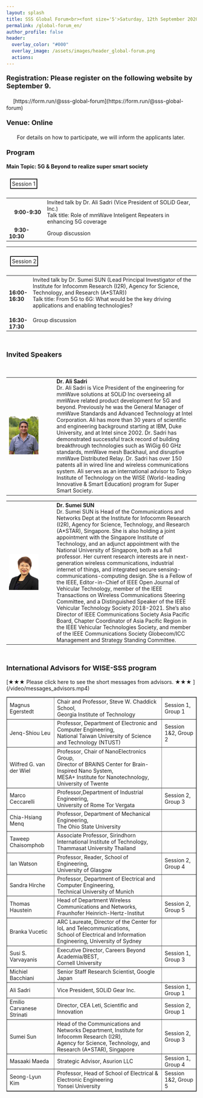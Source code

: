 ```yaml
---
layout: splash
title: SSS Global Forum<br><font size='5'>Saturday, 12th September 2020</font>
permalink: /global-forum_en/
author_profile: false
header:
  overlay_color: "#000"
  overlay_image: /assets/images/header_global-forum.png
  actions:
---
```


<h4><font size="4">Registration: Please register on the following website by September 9.</font></h4>
　 [https://form.run/@sss-global-forum](https://form.run/@sss-global-forum)

<h4><font size="4">Venue: Online</font></h4>
　　For details on how to participate, we will inform the applicants later.　　

<h4><font size="4">Program</font></h4>

<b>Main Topic: 5G & Beyond to realize super smart society</b>

<div style="display:inline-block; padding:3px; margin:10px; border:2px solid; word-break:break-all;">Session 1</div>

<table style="border:none;" width="100%">
<tr>
<td style="border:none;" width="20%">
　<B>9:00-9:30</B></td><td style="border:none;">Invited talk by Dr. Ali Sadri (Vice President of SOLiD Gear, Inc.)<br>
Talk title: Role of mmWave Inteligent Repeaters in enhancing 5G coverage</td>
</tr>
<tr>
<td style="border:none;">
　<B>9:30-10:30</B></td><td style="border:none;">Group discussion</td>
</tr>
</table>

<hr>

<div style="display:inline-block; padding:3px; margin:10px; border:2px solid; word-break:break-all;">Session 2</div>

<table width="100%">
<tr>
<td style="border:none;" width="12%">
　<B>16:00-16:30</B></td><td style="border:none;">Invited talk by Dr. Sumei SUN (Lead Principal Investigator of the Institute for Infocomm Research (I2R), Agency for Science, Technology, and Research (A*STAR))<br>
Talk title: From 5G to 6G: What would be the key driving applications and enabling technologies?</td>
</tr>
<tr>
<td style="border:none;">
　<B>16:30-17:30</B></td><td style="border:none;">Group discussion</td>
</tr>
</table>
<br>

<h4><font size="4">Invited Speakers</font></h4>
<br>

<table>
<td width="25%"><img src="/assets/images/portrait_Ali_Sadri.jpg" width=" 70%" height="70%" /></td>
<td><b>Dr. Ali Sadri</b><br>
 Dr. Ali Sadri is Vice President of the engineering for mmWave solutions at SOLiD Inc overseeing all mmWave related product development for 5G and beyond. Previously he was the General Manager of mmWave Standards and Advanced Technology at Intel Corporation. Ali has more than 30 years of scientific and engineering background starting at IBM, Duke University, and at Intel since 2002. Dr. Sadri has demonstrated successful track record of building breakthrough technologies such as WiGig 60 GHz standards, mmWave mesh Backhaul, and disruptive mmWave Distributed Relay. Dr. Sadri has over 150 patents all in wired line and wireless communications system. Ali serves as an international advisor to Tokyo Institute of Technology on the WISE (World-leading Innovative & Smart Education) program for Super Smart Society. </td>
 </table>

 <table>
 <td width="25%"><img src="/assets/images/portrait_Sumei_SUN.jpg" width=" 70%" height="70%" /></td>
 <td><b>Dr. Sumei SUN</b><br>
  Dr. Sumei SUN is Head of the Communications and Networks Dept at the Institute for Infocomm Research (I2R), Agency for Science, Technology, and Research (A*STAR), Singapore. She is also holding a joint appointment with the Singapore Institute of Technology, and an adjunct appointment with the National University of Singapore, both as a full professor. Her current research interests are in next-generation wireless communications, industrial internet of things, and integrated secure sensing-communications-computing design. She is a Fellow of the IEEE, Editor-in-Chief of IEEE Open Journal of Vehicular Technology, member of the IEEE Transactions on Wireless Communications Steering Committee, and a Distinguished Speaker of the IEEE Vehicular Technology Society 2018-2021. She’s also Director of IEEE Communications Society Asia Pacific Board, Chapter Coordinator of Asia Pacific Region in the IEEE Vehicular Technologies Society, and member of the IEEE Communications Society Globecom/ICC Management and Strategy Standing Committee.  </td>
  </table>
  <br>

  <h4><font size="4">International Advisors for WISE-SSS program</font></h4>
  [★★★ Please click here to see the short messages from advisors. ★★★ ](/video/messages_advisors.mp4)

  <table border="1">
   <tr>
    <td>Magnus Egerstedt</td><td>Chair and Professor, Steve W. Chaddick School,<br>Georgia Institute of Technology</td><td>Session 1, Group 1</td>
   </tr>
   <tr>
    <td>Jenq-Shiou Leu</td><td>Professor, Department of Electronic and Computer Engineering,<br>National Taiwan University of Science and Technology (NTUST)</td><td>Session 1&2, Group 2</td>
   </tr>
   <tr>
    <td>Wilfred G. van der Wiel</td><td>Professor, Chair of NanoElectronics Group,<br>Director of BRAINS Center for Brain-Inspired Nano System,<br>MESA+ Institute for Nanotechnology, University of Twente</td><td></td>
   </tr>
   <tr>
    <td>Marco Ceccarelli</td><td>Professor,Department of Industrial Engineering,<br>University of Rome Tor Vergata</td><td>Session 2, Group 3</td>
   </tr>
   <tr>
    <td>Chia-Hsiang Menq</td><td>Professor, Department of Mechanical Engineering,<br>The Ohio State University</td><td></td>
   </tr>  
   <tr>
    <td>Taweep Chaisomphob</td><td>Associate Professor, Sirindhorn International Institute of Technology,<br>Thammasat University Thailand</td><td></td>
   </tr>  
   <tr>
    <td>Ian Watson</td><td>Professor, Reader, School of Engineering,<br>University of Glasgow</td><td>Session 2, Group 4</td>
   </tr>  
   <tr>
    <td>Sandra Hirche</td><td>Professor, Department of Electrical and Computer Engineering,<br>Technical University of Munich</td><td></td>
   </tr>  
   <tr>
    <td>Thomas Haustein</td><td>Head of Department Wireless Communications and Networks,<br>Fraunhofer Heinrich-Hertz-Institut</td><td>Session 2, Group 5</td>
   </tr>  
   <tr>
    <td>Branka Vucetic</td><td>ARC Laureate, Director of the Center for IoL and Telecommunications,<br>School of Electrical and Information Engineering, University of Sydney</td><td></td>
   </tr>  
   <tr>
    <td>Susi S. Varvayanis</td><td>Executive Director, Careers Beyond Academia/BEST,<br>Cornell University</td><td>Session 1, Group 3</td>
   </tr>  
   <tr>
    <td>Michiel Bacchiani</td><td>Senior Staff Research Scientist, Google Japan</td><td></td>
   </tr>  
   <tr>
    <td>Ali Sadri</td><td>Vice President, SOLiD Gear Inc.</td><td>Session 1, Group 1</td>
   </tr>
   <tr>
    <td>Emilio Carvanese Strinati</td><td>Director, CEA Leti, Scientific and Innovation</td><td>Session 2, Group 1</td>
   </tr>  
   <tr>
    <td>Sumei Sun</td><td>Head of the Communications and Networks Department, Institute for Infocomm Research (I2R),<br>Agency for Science, Technology, and Research (A*STAR), Singapore</td><td>Session 2, Group 3</td>
   </tr>  
   <tr>
    <td>Masaaki Maeda</td><td>Strategic Advisor, Asurion LLC</td><td>Session 1, Group 4</td>
   </tr>  
   <tr>
    <td>Seong-Lyun Kim</td><td>Professor, Head of School of Electrical & Electronic Engineering<br>Yonsei University</td><td>Session 1&2, Group 5</td>
   </tr>
  </table>  
